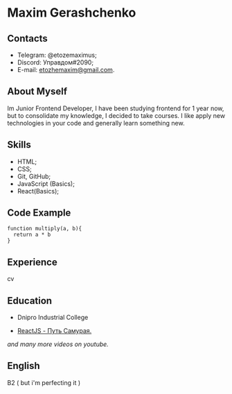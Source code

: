 
# Maxim Gerashchenko

## Contacts

  * Telegram: @etozemaximus;
  * Discord: Управдом#2090;
  * E-mail: etozhemaxim@gmail.com. 
   
 ## About Myself 
 
 Im Junior Frontend Developer, I have been studying frontend for 1 year now, but to consolidate my knowledge, I decided to take courses. I like
apply new technologies in your code and generally learn something new.

## Skills 

* HTML; 
* CSS; 
* Git, GitHub; 
* JavaScript (Basics); 
* React(Basics);

## Code Example
```
function multiply(a, b){
  return a * b
}
```
## Experience 
cv

## Education 

* Dnipro Industrial College


* [ReactJS - Путь Самурая.](https://www.youtube.com/watch?v=gb7gMluAeao&list=PLcvhF2Wqh7DNVy1OCUpG3i5lyxyBWhGZ8&ab_channel=IT-KAMASUTRA) 

*and many more videos on youtube.*

## English

B2 ( but i'm perfecting it )

